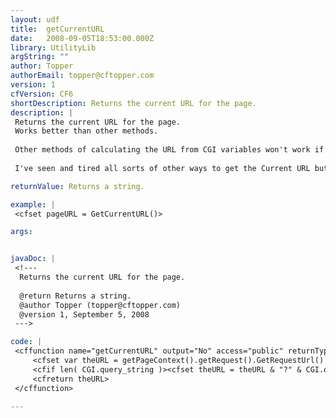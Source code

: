 ```yaml
---
layout: udf
title:  getCurrentURL
date:   2008-09-05T18:53:00.000Z
library: UtilityLib
argString: ""
author: Topper
authorEmail: topper@cftopper.com
version: 1
cfVersion: CF6
shortDescription: Returns the current URL for the page.
description: |
 Returns the current URL for the page.
 Works better than other methods.
 
 Other methods of calculating the URL from CGI variables won't work if your application is in a sub-folder like http://localhost/myapp/ - they ignore the &quot;myapp&quot; bit.
 
 I've seen and tired all sorts of other ways to get the Current URL but this is the only method I have found that works in all secenarios.

returnValue: Returns a string.

example: |
 <cfset pageURL = GetCurrentURL()>

args:


javaDoc: |
 <!---
  Returns the current URL for the page.
  
  @return Returns a string. 
  @author Topper (topper@cftopper.com) 
  @version 1, September 5, 2008 
 --->

code: |
 <cffunction name="getCurrentURL" output="No" access="public" returnType="string">
     <cfset var theURL = getPageContext().getRequest().GetRequestUrl().toString()>
     <cfif len( CGI.query_string )><cfset theURL = theURL & "?" & CGI.query_string></cfif>
     <cfreturn theURL>
 </cffunction>

---
```



